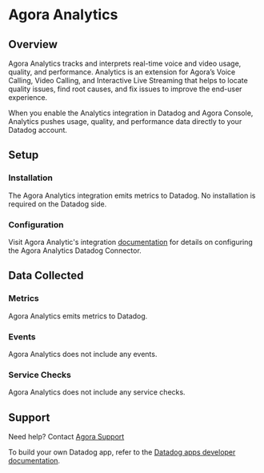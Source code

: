 # Agora Analytics

## Overview

Agora Analytics tracks and interprets real-time voice and video usage, quality, and performance. Analytics is an extension for Agora’s Voice Calling, Video Calling, and Interactive Live Streaming that helps to locate quality issues, find root causes, and fix issues to improve the end-user experience. 
    
When you enable the Analytics integration in Datadog and Agora Console, Analytics pushes usage, quality, and performance data directly to your Datadog account.

## Setup

### Installation

The Agora Analytics integration emits metrics to Datadog. No installation is required on the Datadog side.

### Configuration

Visit Agora Analytic's integration [documentation][1] for details on configuring the Agora Analytics Datadog Connector.

## Data Collected

### Metrics

Agora Analytics emits metrics to Datadog.

### Events

Agora Analytics does not include any events.

### Service Checks

Agora Analytics does not include any service checks.

## Support

Need help? Contact [Agora Support][3]

To build your own Datadog app, refer to the [Datadog apps developer documentation][2].

[1]: https://docs.agora.io/en/agora-analytics/analyze/video-voice-sdk/datadog-integration
[2]: https://docs.datadoghq.com/developers/datadog_apps
[3]: support@agora.io